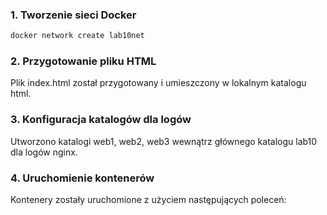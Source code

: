 ### 1. Tworzenie sieci Docker

```bash
docker network create lab10net
```

### 2. Przygotowanie pliku HTML
Plik index.html został przygotowany i umieszczony w lokalnym katalogu html.

### 3. Konfiguracja katalogów dla logów
Utworzono katalogi web1, web2, web3 wewnątrz głównego katalogu lab10 dla logów nginx.

### 4. Uruchomienie kontenerów
Kontenery zostały uruchomione z użyciem następujących poleceń:
